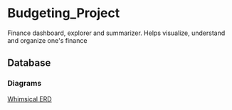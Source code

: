 # Budgeting_Project
Finance dashboard, explorer and summarizer. Helps visualize, understand and organize one's finance

## Database
### Diagrams
[Whimsical ERD](https://whimsical.com/budgeting-BhizMF69VT9H6Pco7kjtxU)